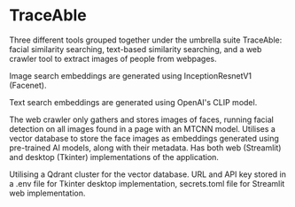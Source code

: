 # TraceAble
Three different tools grouped together under the umbrella suite TraceAble: facial similarity searching, text-based similarity searching, and a web crawler tool to extract images of people from webpages. 

Image search embeddings are generated using InceptionResnetV1 (Facenet).

Text search embeddings are generated using OpenAI's CLIP model.

The web crawler only gathers and stores images of faces, running facial detection on all images found in a page with an MTCNN model. Utilises a vector database to store the face images as embeddings generated using pre-trained AI models, along with their metadata. Has both web (Streamlit) and desktop (Tkinter) implementations of the application. 

Utilising a Qdrant cluster for the vector database. URL and API key stored in a .env file for Tkinter desktop implementation, secrets.toml file for Streamlit web implementation.
